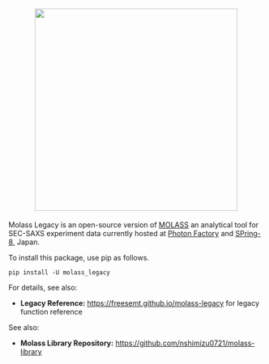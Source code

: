 <h1 align="center"><a href="https://freesemt.github.io/molass-legacy"><img src="docs/_static/molass-legacy.png" width="400"></a></h1>

Molass Legacy is an open-source version of [MOLASS](https://pfwww.kek.jp/saxs/MOLASSE.html) an analytical tool for SEC-SAXS experiment data currently hosted at [Photon Factory](https://www2.kek.jp/imss/pf/eng/) and [SPring-8](http://www.spring8.or.jp/en/), Japan.

To install this package, use pip as follows.

```
pip install -U molass_legacy
```

For details, see also:

- **Legacy Reference:** https://freesemt.github.io/molass-legacy for legacy function reference

See also:

- **Molass Library Repository:** https://github.com/nshimizu0721/molass-library

<br>
